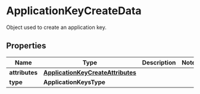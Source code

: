 # ApplicationKeyCreateData

Object used to create an application key.

## Properties

| Name           | Type                                                                    | Description | Notes |
| -------------- | ----------------------------------------------------------------------- | ----------- | ----- |
| **attributes** | [**ApplicationKeyCreateAttributes**](ApplicationKeyCreateAttributes.md) |             |
| **type**       | **ApplicationKeysType**                                                 |             |

